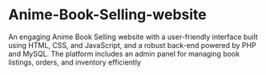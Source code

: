 # Anime-Book-Selling-website
An engaging Anime Book Selling website with a user-friendly interface built using HTML, CSS, and JavaScript, and a robust back-end powered by PHP and MySQL. The platform includes an admin panel for managing book listings, orders, and inventory efficiently
